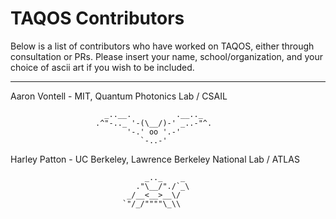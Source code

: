 # TAQOS Contributors

Below is a list of contributors who have worked on TAQOS, either through
consultation or PRs. Please insert your name, school/organization, and
your choice of ascii art if you wish to be included.

---

Aaron Vontell - MIT, Quantum Photonics Lab / CSAIL
```
                     _..__.          .__.._
                   .^"-.._ '-(\__/)-' _..-"^.
                          '-.' oo '.-'
                             `-..-' 
```
Harley Patton - UC Berkeley, Lawrence Berkeley National Lab / ATLAS
```
                              _.._    _ 
                            ."\__/"./`_\
                          _/__<__>__\/
                         `"/_/""""\_\\

```
